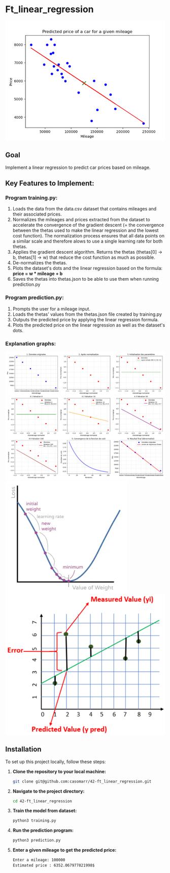 # Ft_linear_regression

![Linear Regression Plot](images/Figure_1.png)

## Goal
Implement a linear regression to predict car prices based on mileage.

## Key Features to Implement:

### Program training.py:
1. Loads the data from the data.csv dataset that contains mileages and their associated prices.
2. Normalizes the mileages and prices extracted from the dataset to accelerate the convergence of 
the gradient descent (= the convergence between the thetas used to make the linear regression and 
the lowest cost function). The normalization process ensures that all data points on a similar scale and therefore alows to 
use a single learning rate for both thetas.
3. Applies the gradient descent algorithm. Returns the thetas (thetas[0] -> b, thetas[1] -> w) that reduce the cost function as much as possible. 
4. De-normalizes the thetas.
5. Plots the dataset's dots and the linear regression based on the formula: **price = w * mileage + b**
6. Saves the thetas into thetas.json to be able to use them when running prediction.py

### Program prediction.py:
1. Prompts the user for a mileage input.
2. Loads the thetas' values from the thetas.json file created by training.py
3. Outputs the predicted price by applying the linear regression formula.
4. Plots the predicted price on the linear regression as well as the dataset's dots.

### Explanation graphs:
![Explanation Graphs](images/plot_1.png)
![Gradient Descent Convergence](images/image.png)
![Loss Function](images/loss_function.png)

## Installation

To set up this project locally, follow these steps:

1. **Clone the repository to your local machine:**
	```sh
	git clone git@github.com:casomarr/42-ft_linear_regression.git
	```

2. **Navigate to the project directory:**
	```sh
	cd 42-ft_linear_regression
	```

3. **Train the model from dataset:**
	```sh
	python3 training.py
	```

4. **Run the prediction program:**
	```sh
	python3 prediction.py
	```

5. **Enter a given mileage to get the predicted price:**
	```sh
	Enter a mileage: 100000
	Estimated price : 6352.067977821998$
	```

